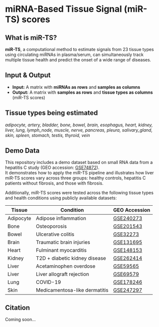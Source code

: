 # miRNA-Based Tissue Signal (miR-TS) scores

## What is miR-TS?

**miR-TS**, a computational method to estimate signals from 23 tissue types using circulating miRNAs in plasma/serum, can simultaneously track multiple tissue health and predict the onset of a wide range of diseases.

## Input & Output

- **Input:** A matrix with **miRNAs as rows** and **samples as columns**
- **Output:** A matrix with **samples as rows** and **tissue types as columns** (miR-TS scores)

## Tissue types being estimated
*adipocyte, artery, bladder, bone, bowel, brain, esophagus, heart, kidney, liver, lung, lymph_node,
muscle, nerve, pancreas, pleura, salivary_gland, skin, spleen, stomach, testis, thyroid, vein*

## Demo Data

This repository includes a demo dataset based on small RNA data from a hepatitis C study (GEO accession: [GSE74872](https://www.ncbi.nlm.nih.gov/geo/query/acc.cgi?acc=GSE74872)).  
It demonstrates how to apply the miR-TS pipeline and illustrates how liver miR-TS scores vary across three groups: healthy controls, hepatitis C patients without fibrosis, and those with fibrosis.

Additionally, miR-TS scores were tested across the following tissue types and health conditions using publicly available datasets:

| Tissue     | Condition                             | GEO Accession |
|------------|----------------------------------------|---------------|
| Adipocyte  | Adipose inflammation                   | [GSE240273](https://www.ncbi.nlm.nih.gov/geo/query/acc.cgi?acc=GSE240273) |
| Bone       | Osteoporosis                           | [GSE201543](https://www.ncbi.nlm.nih.gov/geo/query/acc.cgi?acc=GSE201543) |
| Bowel      | Ulcerative colitis                     | [GSE32273](https://www.ncbi.nlm.nih.gov/geo/query/acc.cgi?acc=GSE32273)   |
| Brain      | Traumatic brain injuries               | [GSE131695](https://www.ncbi.nlm.nih.gov/geo/query/acc.cgi?acc=GSE131695) |
| Heart      | Fulminant myocarditis                  | [GSE148153](https://www.ncbi.nlm.nih.gov/geo/query/acc.cgi?acc=GSE148153) |
| Kidney     | T2D + diabetic kidney disease          | [GSE262414](https://www.ncbi.nlm.nih.gov/geo/query/acc.cgi?acc=GSE262414) |
| Liver      | Acetaminophen overdose                 | [GSE59565](https://www.ncbi.nlm.nih.gov/geo/query/acc.cgi?acc=GSE59565)   |
| Liver      | Liver allograft rejection              | [GSE69579](https://www.ncbi.nlm.nih.gov/geo/query/acc.cgi?acc=GSE69579)   |
| Lung       | COVID-19                               | [GSE178246](https://www.ncbi.nlm.nih.gov/geo/query/acc.cgi?acc=GSE178246) |
| Skin       | Medicamentosa-like dermatitis          | [GSE247297](https://www.ncbi.nlm.nih.gov/geo/query/acc.cgi?acc=GSE247297) |



## Citation

Coming soon...

